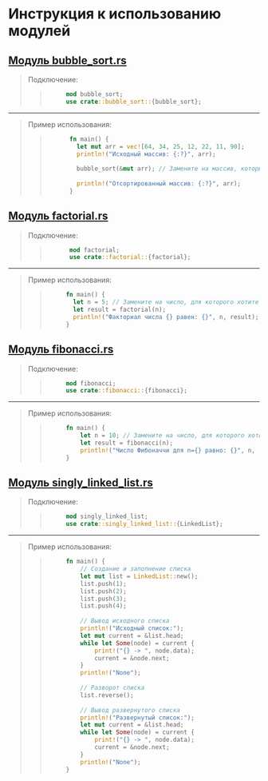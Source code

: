 # Инструкция к использованию модулей

## [Модуль bubble_sort.rs](https://github.com/KaRaKurT1/Rust_Algorithms_Modules/blob/main/bubble_sort.rs)
> Подключение:
> > ```rust
> >      mod bubble_sort;
> >      use crate::bubble_sort::{bubble_sort};
> >  ```
***
> Пример использования:
> > ```rust
> >       fn main() {
> >         let mut arr = vec![64, 34, 25, 12, 22, 11, 90];
> >         println!("Исходный массив: {:?}", arr);
> >         
> >         bubble_sort(&mut arr); // Замените на массив, который хотите отсортировать
> >           
> >         println!("Отсортированный массив: {:?}", arr);
> >       }
> > ```

## [Модуль factorial.rs](https://github.com/KaRaKurT1/Rust_Algorithms_Modules/blob/main/factorial.rs)

> Подключение:
> > ```rust
> >       mod factorial;
> >       use crate::factorial::{factorial};
> >```
***
> Пример использования:
> > ```rust
> >      fn main() {
> >        let n = 5; // Замените на число, для которого хотите вычислить факториал
> >        let result = factorial(n);
> >        println!("Факториал числа {} равен: {}", n, result);
> >      }
> > ```

## [Модуль fibonacci.rs](https://github.com/KaRaKurT1/Rust_Algorithms_Modules/blob/main/fibonacci.rs)

> Подключение:
> > ```rust
> >      mod fibonacci;
> >      use crate::fibonacci::{fibonacci};
> > ```
***
> Пример использования:
> > ```rust
> >      fn main() {
> >          let n = 10; // Замените на число, для которого хотите вычислить число Фибоначчи
> >          let result = fibonacci(n);
> >          println!("Число Фибоначчи для n={} равно: {}", n, result);
> >      }
> > ```

## [Модуль singly_linked_list.rs](https://github.com/KaRaKurT1/Rust_Algorithms_Modules/blob/main/singly_linked_list.rs)

> Подключение:
> > ```rust
> >      mod singly_linked_list;
> >      use crate::singly_linked_list::{LinkedList};
> > ```
***
> Пример использования:
> > ```rust
> >      fn main() {
> >          // Создание и заполнение списка
> >          let mut list = LinkedList::new();
> >          list.push(1);
> >          list.push(2);
> >          list.push(3);
> >          list.push(4);
> >      
> >          // Вывод исходного списка
> >          println!("Исходный список:");
> >          let mut current = &list.head;
> >          while let Some(node) = current {
> >              print!("{} -> ", node.data);
> >              current = &node.next;
> >          }
> >          println!("None");
> >      
> >          // Разворот списка
> >          list.reverse();
> >      
> >          // Вывод развернутого списка
> >          println!("Развернутый список:");
> >          let mut current = &list.head;
> >          while let Some(node) = current {
> >              print!("{} -> ", node.data);
> >              current = &node.next;
> >          }
> >          println!("None");
> >      }
> > ```

